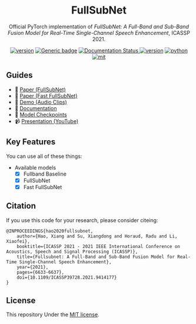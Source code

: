 <div align="center">
    <h1>
        FullSubNet
    </h1>
    <p>
    Official PyTorch implementation of <em>FullSubNet: A Full-Band and Sub-Band Fusion Model for Real-Time Single-Channel Speech Enhancement</em>, ICASSP 2021.
    </p>
    <a href="https://github.com/haoxiangsnr/FullSubNet/"><img src="https://img.shields.io/badge/Platform-linux-lightgrey" alt="version"></a>
    <a href="https://github.com/haoxiangsnr/FullSubNet/"><img src="https://img.shields.io/github/stars/haoxiangsnr/FullSubNet?color=yellow&amp;label=FullSubNet&amp;logo=github" alt="Generic badge"></a>
    <a href='https://fullsubnet.readthedocs.io/en/latest/?badge=latest'>
        <img src='https://readthedocs.org/projects/fullsubnet/badge/?version=latest' alt='Documentation Status' />
    </a>
    <a href="https://github.com/haoxiangsnr/FullSubNet/"><img src="https://img.shields.io/badge/Python-3.10-orange" alt="version"></a>
    <a href="https://github.com/haoxiangsnr/FullSubNet/"><img src="https://img.shields.io/badge/PyTorch-1.12-brightgreen" alt="python"></a>
    <a href="https://github.com/haoxiangsnr/FullSubNet/blob/main/LICENSE"><img src="https://img.shields.io/badge/License-MIT-yellow.svg" alt="mit"></a>
</div>

## Guides

- 📰 [Paper (FullSubNet)](https://arxiv.org/abs/2010.15508)
- 📰 [Paper (Fast FullSubNet)](https://arxiv.org/abs/2010.15508)
- 📸 [Demo (Audio Clips)](https://www.haoxiangsnr.com/demo/fullsubnet)
- 📖 [Documentation](https://fullsubnet.readthedocs.io/)
- 🎏 [Model Checkpoints](https://github.com/haoxiangsnr/FullSubNet/releases)
- 📹 [Presentation (YouTube)](https://youtu.be/XJeE-MWDlk0)

## Key Features

You can use all of these things:

- Available models
  - [x] Fullband Baseline
  - [x] FullSubNet
  - [x] Fast FullSubNet

## Citation

If you use this code for your research, please consider citeing:

```text
@INPROCEEDINGS{hao2020fullsubnet,
    author={Hao, Xiang and Su, Xiangdong and Horaud, Radu and Li, Xiaofei},
    booktitle={ICASSP 2021 - 2021 IEEE International Conference on Acoustics, Speech and Signal Processing (ICASSP)},
    title={Fullsubnet: A Full-Band and Sub-Band Fusion Model for Real-Time Single-Channel Speech Enhancement},
    year={2021},
    pages={6633-6637},
    doi={10.1109/ICASSP39728.2021.9414177}
}
```

## License

This repository Under the [MIT license](LICENSE).